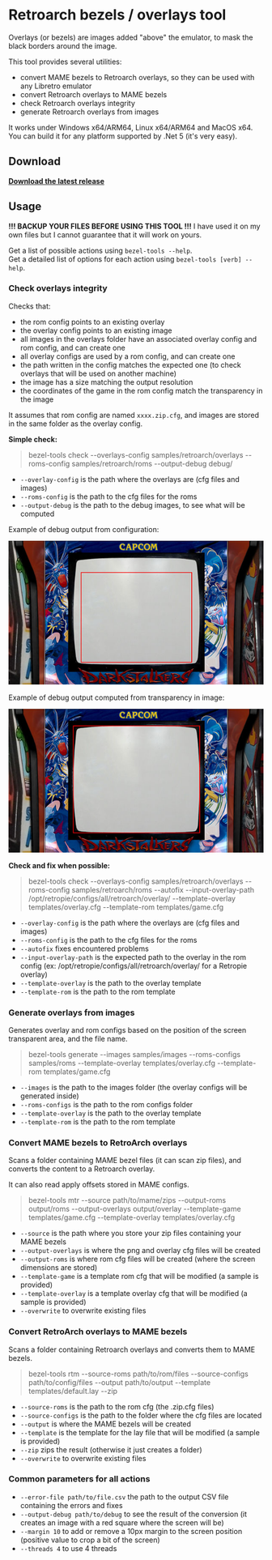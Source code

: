 # Retroarch bezels / overlays tool

Overlays (or bezels) are images added "above" the emulator, to mask the black borders around the image.

This tool provides several utilities:

- convert MAME bezels to Retroarch overlays, so they can be used with any Libretro emulator
- convert Retroarch overlays to MAME bezels
- check Retroarch overlays integrity
- generate Retroarch overlays from images

It works under Windows x64/ARM64, Linux x64/ARM64 and MacOS x64. You can build it for any platform supported by .Net 5 (it's very easy).

## Download

**[Download the latest release](https://github.com/cosmo0/mame-retroarch-bezel-converter/releases)**

## Usage

**!!! BACKUP YOUR FILES BEFORE USING THIS TOOL !!!** I have used it on my own files but I cannot guarantee that it will work on yours.

Get a list of possible actions using `bezel-tools --help`.  
Get a detailed list of options for each action using `bezel-tools [verb] --help`.

### Check overlays integrity

Checks that:

- the rom config points to an existing overlay
- the overlay config points to an existing image
- all images in the overlays folder have an associated overlay config and rom config, and can create one
- all overlay configs are used by a rom config, and can create one
- the path written in the config matches the expected one (to check overlays that will be used on another machine)
- the image has a size matching the output resolution
- the coordinates of the game in the rom config match the transparency in the image

It assumes that rom config are named `xxxx.zip.cfg`, and images are stored in the same folder as the overlay config.

**Simple check:**

> bezel-tools check --overlays-config samples/retroarch/overlays --roms-config samples/retroarch/roms --output-debug debug/

- `--overlay-config` is the path where the overlays are (cfg files and images)
- `--roms-config` is the path to the cfg files for the roms
- `--output-debug` is the path to the debug images, to see what will be computed

Example of debug output from configuration:

![from config](doc/dstlku_conf.jpg)

Example of debug output computed from transparency in image:

![from config](doc/dstlku_computed.jpg)

**Check and fix when possible:**

> bezel-tools check --overlays-config samples/retroarch/overlays --roms-config samples/retroarch/roms --autofix --input-overlay-path /opt/retropie/configs/all/retroarch/overlay/ --template-overlay templates/overlay.cfg --template-rom templates/game.cfg

- `--overlay-config` is the path where the overlays are (cfg files and images)
- `--roms-config` is the path to the cfg files for the roms
- `--autofix` fixes encountered problems
- `--input-overlay-path` is the expected path to the overlay in the rom config (ex: /opt/retropie/configs/all/retroarch/overlay/ for a Retropie overlay)
- `--template-overlay` is the path to the overlay template
- `--template-rom` is the path to the rom template

### Generate overlays from images

Generates overlay and rom configs based on the position of the screen transparent area, and the file name.

> bezel-tools generate --images samples/images --roms-configs samples/roms --template-overlay templates/overlay.cfg --template-rom templates/game.cfg

- `--images` is the path to the images folder (the overlay configs will be generated inside)
- `--roms-configs` is the path to the rom configs folder
- `--template-overlay` is the path to the overlay template
- `--template-rom` is the path to the rom template

### Convert MAME bezels to RetroArch overlays

Scans a folder containing MAME bezel files (it can scan zip files), and converts the content to a Retroarch overlay.

It can also read apply offsets stored in MAME configs.

> bezel-tools mtr --source path/to/mame/zips --output-roms output/roms --output-overlays output/overlay --template-game templates/game.cfg --template-overlay templates/overlay.cfg

- `--source` is the path where you store your zip files containing your MAME bezels
- `--output-overlays` is where the png and overlay cfg files will be created
- `--output-roms` is where rom cfg files will be created (where the screen dimensions are stored)
- `--template-game` is a template rom cfg that will be modified (a sample is provided)
- `--template-overlay` is a template overlay cfg that will be modified (a sample is provided)
- `--overwrite` to overwrite existing files

### Convert RetroArch overlays to MAME bezels

Scans a folder containing Retroarch overlays and converts them to MAME bezels.

> bezel-tools rtm --source-roms path/to/rom/files --source-configs path/to/config/files --output path/to/output --template templates/default.lay --zip

- `--source-roms` is the path to the rom cfg (the .zip.cfg files)
- `--source-configs` is the path to the folder where the cfg files are located
- `--output` is where the MAME bezels will be created
- `--template` is the template for the lay file that will be modified (a sample is provided)
- `--zip` zips the result (otherwise it just creates a folder)
- `--overwrite` to overwrite existing files

### Common parameters for all actions

- `--error-file path/to/file.csv` the path to the output CSV file containing the errors and fixes
- `--output-debug path/to/debug` to see the result of the conversion (it creates an image with a red square where the screen will be)
- `--margin 10` to add or remove a 10px margin to the screen position (positive value to crop a bit of the screen)
- `--threads 4` to use 4 threads
